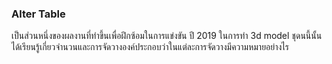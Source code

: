 ### Alter Table
เป็นส่วนหนึ่งของผลงานที่ทำขึ้นเพื่อฝึกซ้อมในการแข่งขัน ปี 2019
ในการทำ 3d model ชุดนนี้นั้นได้เรียนรู้เกี่ยวจำนวนและการจัดวางองค์ประกอบว่าในแต่ละการจัดวางมีความหมายอย่างไร
